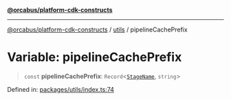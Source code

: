[**@orcabus/platform-cdk-constructs**](../../../../README.md)

***

[@orcabus/platform-cdk-constructs](../../../../README.md) / [utils](../README.md) / pipelineCachePrefix

# Variable: pipelineCachePrefix

> `const` **pipelineCachePrefix**: `Record`\<[`StageName`](../type-aliases/StageName.md), `string`\>

Defined in: [packages/utils/index.ts:74](https://github.com/OrcaBus/platform-cdk-constructs/blob/main/packages/utils/index.ts#L74)

